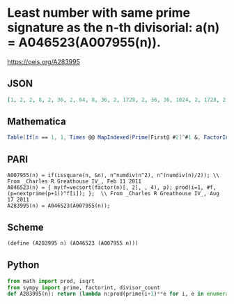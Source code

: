 # Least number with same prime signature as the n\-th divisorial: a\(n\) \= A046523\(A007955\(n\)\)\.
https://oeis.org/A283995
## JSON
```JSON
[1, 2, 2, 8, 2, 36, 2, 64, 8, 36, 2, 1728, 2, 36, 36, 1024, 2, 1728, 2, 1728, 36, 36, 2, 331776, 8, 36, 64, 1728, 2, 810000, 2, 32768, 36, 36, 36, 10077696, 2, 36, 36, 331776, 2, 810000, 2, 1728, 1728, 36, 2, 254803968, 8, 1728, 36, 1728, 2, 331776, 36, 331776, 36, 36, 2, 46656000000, 2, 36, 1728, 2097152, 36, 810000, 2, 1728, 36, 810000, 2, 139314069504, 2, 36]
```
## Mathematica
```Mathematica
Table[If[n == 1, 1, Times @@ MapIndexed[Prime[First@ #2]^#1 &, FactorInteger[Times @@ Divisors@ n][[All, -1]]]], {n, 74}] (* _Michael De Vlieger_, Mar 22 2017 *)
```
## PARI
```PARI
A007955(n) = if(issquare(n, &n), n^numdiv(n^2), n^(numdiv(n)/2)); \\ From _Charles R Greathouse IV_, Feb 11 2011
A046523(n) = { my(f=vecsort(factor(n)[, 2], , 4), p); prod(i=1, #f, (p=nextprime(p+1))^f[i]); };  \\ From _Charles R Greathouse IV_, Aug 17 2011
A283995(n) = A046523(A007955(n));
```
## Scheme
```Scheme
(define (A283995 n) (A046523 (A007955 n)))
```
## Python
```Python
from math import prod, isqrt
from sympy import prime, factorint, divisor_count
def A283995(n): return (lambda n:prod(prime(i+1)**e for i, e in enumerate(sorted(factorint(n).values(), reverse=True))))((isqrt(n) if (c:=divisor_count(n)) & 1 else 1)*n**(c//2)) # _Chai Wah Wu_, Jun 25 2022
```
